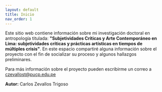 ```yaml
---
layout: default
title: Inicio
nav_order: 1
---
```


Este sitio web contiene información sobre mi investigación doctoral en antropología titulada: **"Subjetividades Críticas y Arte Contemporáneo en Lima: subjetividades críticas y prácticas artísticas en tiempos de múltiples crisis"**. En este espacio compartiré alguna información sobre el proyecto con el fin de socializar su proceso y algunos hallazgos preliminares.

Para más información sobre el proyecto pueden escribirme un correo a czevallost@pucp.edu.pe

**Autor:** Carlos Zevallos Trigoso

